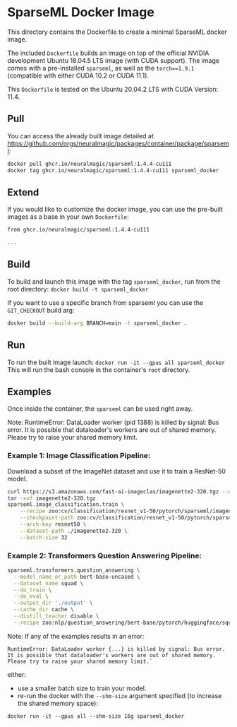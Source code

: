 # SparseML Docker Image
This directory contains the Dockerfile to create a minimal SparseML docker image.

The included `Dockerfile` builds an image on top of the official NVIDIA development Ubuntu 18.04.5 LTS 
image (with CUDA support). The image comes with a pre-installed `sparseml`, as well as the `torch==1.9.1`
(compatible with either CUDA 10.2 or CUDA 11.1).

This `Dockerfile` is tested on the Ubuntu 20.04.2 LTS with CUDA Version: 11.4.

## Pull
You can access the already built image detailed at https://github.com/orgs/neuralmagic/packages/container/package/sparseml:

```bash
docker pull ghcr.io/neuralmagic/sparseml:1.4.4-cu111
docker tag ghcr.io/neuralmagic/sparseml:1.4.4-cu111 sparseml_docker
```

## Extend
If you would like to customize the docker image, you can use the pre-built images as a base in your own `Dockerfile`:

```Dockerfile
from ghcr.io/neuralmagic/sparseml:1.4.4-cu111

...
```

## Build
To build and launch this image with the tag `sparseml_docker`, run from the root directory: `docker build -t sparseml_docker`

If you want to use a specific branch from sparseml you can use the `GIT_CHECKOUT` build arg:
```bash
docker build --build-arg BRANCH=main -t sparseml_docker .
```

## Run
To run the built image launch: `docker run -it --gpus all sparseml_docker`
This will run the bash console in the container's `root` directory.

## Examples
Once inside the container, the `sparseml` can be used right away.

Note: RuntimeError: DataLoader worker (pid 1388) is killed by signal: Bus error. It is possible that dataloader's workers are out of shared memory. Please try to raise your shared memory limit.

### Example 1: Image Classification Pipeline:

Download a subset of the ImageNet dataset and use it to train a ResNet-50 model. 
```bash 
curl https://s3.amazonaws.com/fast-ai-imageclas/imagenette2-320.tgz --output imagenette2-320.tgz
tar -xvf imagenette2-320.tgz
sparseml.image_classification.train \
    --recipe zoo:cv/classification/resnet_v1-50/pytorch/sparseml/imagenet/pruned95_quant-none?recipe_type=transfer-classification \
    --checkpoint-path zoo:cv/classification/resnet_v1-50/pytorch/sparseml/imagenet/pruned95_quant-none?recipe_type=transfer-classification \
    --arch-key resnet50 \
    --dataset-path ./imagenette2-320 \
    --batch-size 32
 ```

### Example 2: Transformers Question Answering Pipeline:

```bash
sparseml.transformers.question_answering \
  --model_name_or_path bert-base-uncased \
  --dataset_name squad \
  --do_train \
  --do_eval \
  --output_dir './output' \
  --cache_dir cache \
  --distill_teacher disable \
  --recipe zoo:nlp/question_answering/bert-base/pytorch/huggingface/squad/pruned-aggressive_98 
```

Note: 
If any of the examples results in an error:
```
RuntimeError: DataLoader worker {...} is killed by signal: Bus error. It is possible that dataloader's workers are out of shared memory. Please try to raise your shared memory limit.`
```
either:
- use a smaller batch size to train your model.
- re-run the docker with the `--shm-size` argument specified (to increase the shared memory space):
```
docker run -it --gpus all --shm-size 16g sparseml_docker
```
